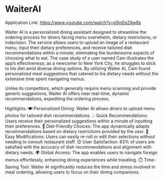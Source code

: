 # WaiterAI
Application Link: https://www.youtube.com/watch?v=p5jnEeZAw8s

Waiter AI is a personalized dining assistant designed to streamline the ordering process for diners facing menu overwhelm, dietary restrictions, or indecision. The service allows users to upload an image of a restaurant menu, input their dietary preferences, and receive tailored dish recommendations within a minute, eliminating the burdensome aspects of choosing what to eat. The case study of a user named Cam illustrates the app’s effectiveness; as a newcomer to New York City, he struggles to stick to his diet amid diverse dining options. By utilizing Waiter AI, Cam found personalized meal suggestions that catered to his dietary needs without the extensive time spent navigating menus.

Unlike its competitors, which generally require menu scanning and provide generic suggestions, Waiter AI offers near real-time, dynamic recommendations, expediting the ordering process.

Highlights:
🍽️ Personalized Dining: Waiter AI allows diners to upload menu photos for tailored dish recommendations.
💡 Quick Recommendations: Users receive their personalized suggestions within a minute of inputting their preferences.
🌱 Diet-Friendly Choices: The app dynamically adapts recommendations based on dietary restrictions provided by the user.
🔄 Easy Modifications: Users can easily re-roll or edit their selections without needing to consult restaurant staff.
😊 User Satisfaction: 83% of users are satisfied with the accuracy of dish recommendations and alignment with dietary needs.
🌍 Global Access: The app enables users to navigate foreign menus effortlessly, enhancing dining experiences while traveling.
⏱️ Time-Saving Tool: Waiter AI significantly reduces the time and stress involved in meal ordering, allowing users to focus on their dining companions.
